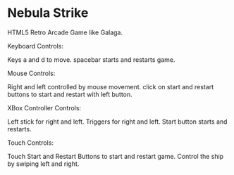 # Nebula Strike
HTML5 Retro Arcade Game like Galaga.

Keyboard Controls:

Keys a and d to move.
spacebar starts and restarts game.

Mouse Controls:

Right and left controlled by mouse movement.
click on start and restart buttons to start and restart with left button.

XBox Controller Controls:

Left stick for right and left.
Triggers for right and left.
Start button starts and restarts.

Touch Controls:

Touch Start and Restart Buttons to start and restart game.
Control the ship by swiping left and right.
